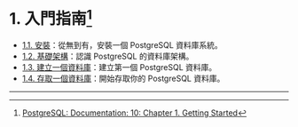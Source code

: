 # 1. 入門指南[^1]

* [1.1. 安裝](/getting-started/11-installation.md)：從無到有，安裝一個 PostgreSQL 資料庫系統。
* [1.2. 基礎架構](/getting-started/12-architectural-fundamentals.md)：認識 PostgreSQL 的資料庫架構。
* [1.3. 建立一個資料庫](/getting-started/13-creating-a-database.md)：建立第一個 PostgreSQL 資料庫。
* [1.4. 存取一個資料庫](/getting-started/14-accessing-a-database.md)：開始存取你的 PostgreSQL 資料庫。

---

[^1]: [PostgreSQL: Documentation: 10: Chapter 1. Getting Started](https://www.postgresql.org/docs/10/static/tutorial-start.html)

